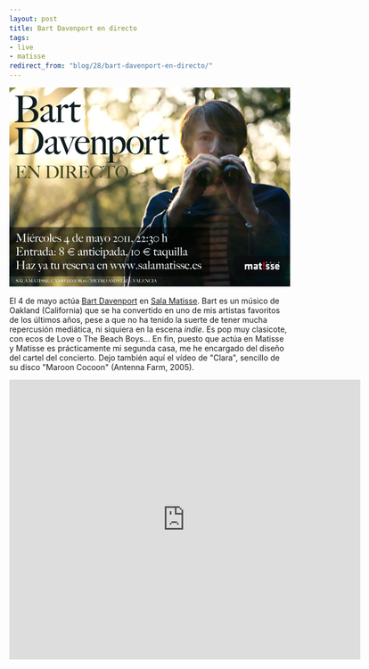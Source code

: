 ```yaml
---
layout: post
title: Bart Davenport en directo
tags:
- live
- matisse
redirect_from: "blog/28/bart-davenport-en-directo/"
---
```

<img src="/images/18.jpg" width="630"  alt="bart davenport en valencia" class="wide" />

El 4 de mayo actúa <a href="http://www.myspace.com/bartdavenport">Bart Davenport</a> en <a href="http://www.salamatisse.es/programacion-conciertos/4666/bart-davenport">Sala Matisse</a>. Bart es un músico de Oakland (California) que se ha convertido en uno de mis artistas favoritos de los últimos años, pese a que no ha tenido la suerte de tener mucha repercusión mediática, ni siquiera en la escena <em>indie</em>. Es pop muy clasicote, con ecos de Love o The Beach Boys... En fin, puesto que actúa en Matisse y Matisse es prácticamente mi segunda casa, me he encargado del diseño del cartel del concierto. Dejo también aquí el vídeo de "Clara", sencillo de su disco "Maroon Cocoon" (Antenna Farm, 2005).

<iframe title="YouTube video player" width="630" height="502" src="http://www.youtube.com/embed/cfdeNFjzSyU?rel=0" frameborder="0" allowfullscreen></iframe>
